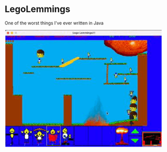 # LegoLemmings
One of the worst things I've ever written in Java

<p align="center">
  <img alt="Lego Lemmings Screenshot" src="ScreenShot.gif" width="500" />
</p>
